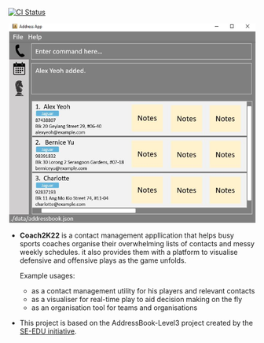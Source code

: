 [![CI Status](https://github.com/se-edu/addressbook-level3/workflows/Java%20CI/badge.svg)](https://github.com/AY2122S2-CS2103T-W14-2/tp)

![Ui](docs/images/Ui.png)

* **Coach2K22** is a contact management appllication that helps busy sports coaches organise their overwhelming lists of contacts and messy weekly schedules. it also provides them with a platform to visualise defensive and offensive plays as the game unfolds.<br>

  Example usages:
  * as a contact management utility for his players and relevant contacts
  * as a visualiser for real-time play to aid decision making on the fly
  * as an organisation tool for teams and organisations

* This project is based on the AddressBook-Level3 project created by the [SE-EDU initiative](https://se-education.org).